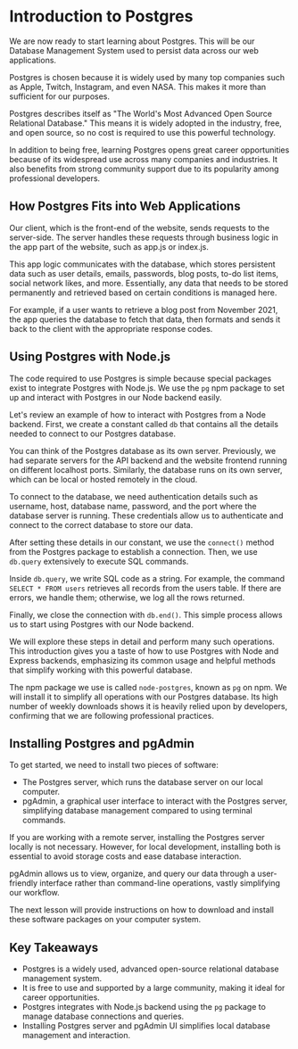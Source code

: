 # Introduction to Postgres

We are now ready to start learning about Postgres. This will be our Database Management System used to persist data across our web applications.

Postgres is chosen because it is widely used by many top companies such as Apple, Twitch, Instagram, and even NASA. This makes it more than sufficient for our purposes.

Postgres describes itself as "The World's Most Advanced Open Source Relational Database." This means it is widely adopted in the industry, free, and open source, so no cost is required to use this powerful technology.

In addition to being free, learning Postgres opens great career opportunities because of its widespread use across many companies and industries. It also benefits from strong community support due to its popularity among professional developers.

## How Postgres Fits into Web Applications

Our client, which is the front-end of the website, sends requests to the server-side. The server handles these requests through business logic in the app part of the website, such as app.js or index.js.

This app logic communicates with the database, which stores persistent data such as user details, emails, passwords, blog posts, to-do list items, social network likes, and more. Essentially, any data that needs to be stored permanently and retrieved based on certain conditions is managed here.

For example, if a user wants to retrieve a blog post from November 2021, the app queries the database to fetch that data, then formats and sends it back to the client with the appropriate response codes.

## Using Postgres with Node.js

The code required to use Postgres is simple because special packages exist to integrate Postgres with Node.js. We use the `pg` npm package to set up and interact with Postgres in our Node backend easily.

Let's review an example of how to interact with Postgres from a Node backend. First, we create a constant called `db` that contains all the details needed to connect to our Postgres database.

You can think of the Postgres database as its own server. Previously, we had separate servers for the API backend and the website frontend running on different localhost ports. Similarly, the database runs on its own server, which can be local or hosted remotely in the cloud.

To connect to the database, we need authentication details such as username, host, database name, password, and the port where the database server is running. These credentials allow us to authenticate and connect to the correct database to store our data.

After setting these details in our constant, we use the `connect()` method from the Postgres package to establish a connection. Then, we use `db.query` extensively to execute SQL commands.

Inside `db.query`, we write SQL code as a string. For example, the command `SELECT * FROM users` retrieves all records from the users table. If there are errors, we handle them; otherwise, we log all the rows returned.

Finally, we close the connection with `db.end()`. This simple process allows us to start using Postgres with our Node backend.

We will explore these steps in detail and perform many such operations. This introduction gives you a taste of how to use Postgres with Node and Express backends, emphasizing its common usage and helpful methods that simplify working with this powerful database.

The npm package we use is called `node-postgres`, known as `pg` on npm. We will install it to simplify all operations with our Postgres database. Its high number of weekly downloads shows it is heavily relied upon by developers, confirming that we are following professional practices.

## Installing Postgres and pgAdmin

To get started, we need to install two pieces of software:

- The Postgres server, which runs the database server on our local computer.
- pgAdmin, a graphical user interface to interact with the Postgres server, simplifying database management compared to using terminal commands.

If you are working with a remote server, installing the Postgres server locally is not necessary. However, for local development, installing both is essential to avoid storage costs and ease database interaction.

pgAdmin allows us to view, organize, and query our data through a user-friendly interface rather than command-line operations, vastly simplifying our workflow.

The next lesson will provide instructions on how to download and install these software packages on your computer system.

## Key Takeaways

- Postgres is a widely used, advanced open-source relational database management system.
- It is free to use and supported by a large community, making it ideal for career opportunities.
- Postgres integrates with Node.js backend using the `pg` package to manage database connections and queries.
- Installing Postgres server and pgAdmin UI simplifies local database management and interaction.
